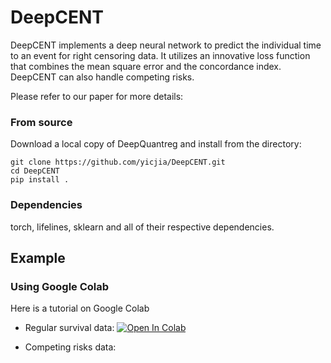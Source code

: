 # DeepCENT

DeepCENT implements a deep neural network to predict the individual time to an event for right censoring data. It utilizes an innovative loss function that combines the mean square error and the concordance index. DeepCENT can also handle competing risks. 

Please refer to our paper for more details:



### From source

Download a local copy of DeepQuantreg and install from the directory:

	git clone https://github.com/yicjia/DeepCENT.git
	cd DeepCENT
	pip install .

### Dependencies

torch, lifelines, sklearn and all of their respective dependencies. 

## Example

### Using Google Colab
Here is a tutorial on Google Colab
- Regular survival data: <a href="">
  	<img src="https://colab.research.google.com/assets/colab-badge.svg" alt="Open In Colab"/>
	</a>
  
- Competing risks data: 
